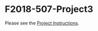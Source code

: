 # F2018-507-Project3

Please see the [Project Instructions](https://drive.google.com/open?id=1jaFXKu5uMd4EKiPWFFYRruei63rNKyze1wqLIZODNNo).

